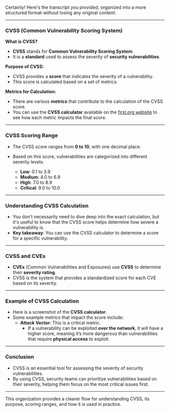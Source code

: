 Certainly! Here's the transcript you provided, organized into a more structured format without losing any original content:

---

### **CVSS (Common Vulnerability Scoring System)**

**What is CVSS?**

- **CVSS** stands for **Common Vulnerability Scoring System**.
- It is a **standard** used to assess the severity of **security vulnerabilities**.

**Purpose of CVSS:**

- CVSS provides a **score** that indicates the severity of a vulnerability.
- This score is calculated based on a set of metrics.

**Metrics for Calculation:**

- There are various **metrics** that contribute to the calculation of the CVSS score.
- You can use the **CVSS calculator** available on the [first.org website](https://www.first.org) to see how each metric impacts the final score.

---

### **CVSS Scoring Range**

- The CVSS score ranges from **0 to 10**, with one decimal place.
- Based on this score, vulnerabilities are categorized into different severity levels:

  - **Low**: 0.1 to 3.9
  - **Medium**: 4.0 to 6.9
  - **High**: 7.0 to 8.9
  - **Critical**: 9.0 to 10.0

---

### **Understanding CVSS Calculation**

- You don’t necessarily need to dive deep into the exact calculation, but it's useful to know that the CVSS score helps determine how severe a vulnerability is.
- **Key takeaway**: You can use the CVSS calculator to determine a score for a specific vulnerability.

---

### **CVSS and CVEs**

- **CVEs** (Common Vulnerabilities and Exposures) use **CVSS** to determine their **severity rating**.
- CVSS is the system that provides a standardized score for each CVE based on its severity.

---

### **Example of CVSS Calculation**

- Here is a screenshot of the **CVSS calculator**.
- Some example metrics that impact the score include:
  - **Attack Vector**: This is a critical metric.
    - If a vulnerability can be exploited **over the network**, it will have a higher score, meaning it’s more dangerous than vulnerabilities that require **physical access** to exploit.

---

### **Conclusion**

- CVSS is an essential tool for assessing the severity of security vulnerabilities.
- By using CVSS, security teams can prioritize vulnerabilities based on their severity, helping them focus on the most critical issues first.

---

This organization provides a clearer flow for understanding CVSS, its purpose, scoring ranges, and how it is used in practice.